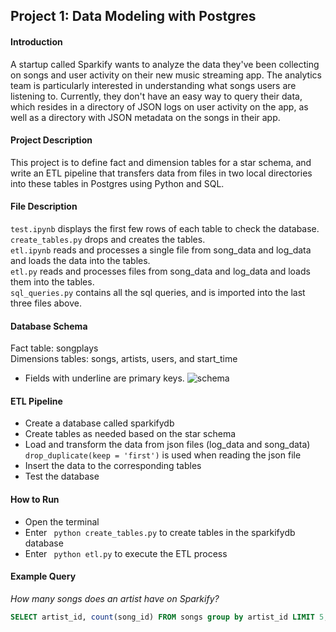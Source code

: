 ## Project 1: Data Modeling with Postgres

#### Introduction
A startup called Sparkify wants to analyze the data they've been collecting on songs and user activity on their new music streaming app. The analytics team is particularly interested in understanding what songs users are listening to. Currently, they don't have an easy way to query their data, which resides in a directory of JSON logs on user activity on the app, as well as a directory with JSON metadata on the songs in their app.

#### Project Description
This project is to define fact and dimension tables for a star schema, and write an ETL pipeline that transfers data from files in two local directories into these tables in Postgres using Python and SQL.

#### File Description
```test.ipynb``` displays the first few rows of each table to check the database. <br>
```create_tables.py``` drops and creates the tables. <br>
```etl.ipynb``` reads and processes a single file from song_data and log_data and loads the data into the tables. <br>
```etl.py``` reads and processes files from song_data and log_data and loads them into the tables. <br>
```sql_queries.py``` contains all the sql queries, and is imported into the last three files above. <br>

#### Database Schema
Fact table: songplays <br>
Dimensions tables: songs, artists, users, and start_time
* Fields with underline are primary keys.
![schema](./image/StarSchema.png)

#### ETL Pipeline
* Create a database called sparkifydb
* Create tables as needed based on the star schema
* Load and transform the data from json files (log_data and song_data) <br>
```drop_duplicate(keep = 'first')``` is used when reading the json file
* Insert the data to the corresponding tables
* Test the database

#### How to Run
* Open the terminal
* Enter `` python create_tables.py`` to create tables in the sparkifydb database
* Enter `` python etl.py`` to execute the ETL process

#### Example Query
<I> How many songs does an artist have on Sparkify?
</I>
``` SQL
SELECT artist_id, count(song_id) FROM songs group by artist_id LIMIT 5;
```
